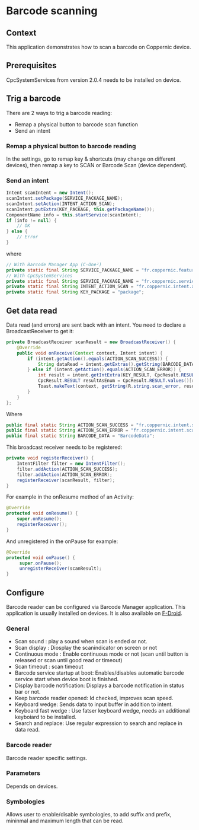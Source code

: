 Barcode scanning
================

Context 
-----------

This application demonstrates how to scan a barcode on Coppernic device.

Prerequisites
-------------

CpcSystemServices from version 2.0.4 needs to be installed on device.

Trig a barcode
--------------

There are 2 ways to trig a barcode reading:
- Remap a physical button to barcode scan function
- Send an intent

### Remap a physical button to barcode reading

In the settings, go to remap key & shortcuts (may change on different devices), then remap a key to SCAN or Barcode Scan (device dependent).

### Send an intent

```java
Intent scanIntent = new Intent();
scanIntent.setPackage(SERVICE_PACKAGE_NAME);
scanIntent.setAction(INTENT_ACTION_SCAN);
scanIntent.putExtra(KEY_PACKAGE, this.getPackageName());
ComponentName info = this.startService(scanIntent);
if (info != null) {
    // OK
} else {
    // Error
}
```

where

```java
// With Barcode Manager App (C-One²)
private static final String SERVICE_PACKAGE_NAME = "fr.coppernic.features.barcode.conen"; //conen for C-One², idplatform for ID Platform, ...
// With CpcSystemServices
private static final String SERVICE_PACKAGE_NAME = "fr.coppernic.service.cfive"; //cfive for C-five, ceight for C-eight, cone for C-One
private static final String INTENT_ACTION_SCAN = "fr.coppernic.intent.action.SCAN";
private static final String KEY_PACKAGE = "package";
```

Get data read
-------------
Data read (and errors) are sent back with an intent. You need to declare a BroadcastReceiver to get it:

```java
private BroadcastReceiver scanResult = new BroadcastReceiver() {
    @Override
    public void onReceive(Context context, Intent intent) {
        if (intent.getAction().equals(ACTION_SCAN_SUCCESS)) {
            String dataRead = intent.getExtras().getString(BARCODE_DATA);
        } else if (intent.getAction().equals(ACTION_SCAN_ERROR)) {
            int result = intent.getIntExtra(KEY_RESULT, CpcResult.RESULT.ERROR.ordinal());
            CpcResult.RESULT resultAsEnum = CpcResult.RESULT.values()[result];
            Toast.makeText(context, getString(R.string.scan_error, resultAsEnum.toString()), Toast.LENGTH_SHORT).show();
        }
    }
};
```

Where

```java
public final static String ACTION_SCAN_SUCCESS = "fr.coppernic.intent.scansuccess";
public final static String ACTION_SCAN_ERROR = "fr.coppernic.intent.scanfailed";
public final static String BARCODE_DATA = "BarcodeData";
```

This broadcast receiver needs to be registered:

```java
private void registerReceiver() {
    IntentFilter filter = new IntentFilter();
    filter.addAction(ACTION_SCAN_SUCCESS);
    filter.addAction(ACTION_SCAN_ERROR);
    registerReceiver(scanResult, filter);
}
```
For example in the onResume method of an Activity:

```java
@Override
protected void onResume() {
    super.onResume();
    registerReceiver();
}
```

And unregistered in the onPause for example:

```java
@Override
protected void onPause() {
     super.onPause();
     unregisterReceiver(scanResult);
}
```

Configure
---------

Barcode reader can be configured via Barcode Manager application. This application
is usually installed on devices. It is also available on [F-Droid](https://coppernic.github.io/coppernic/2018/02/13/F-Droid.html).

### General

* Scan sound : play a sound when scan is ended or not.
* Scan display : Diosplay the scanindicator on screen or not
* Continuous mode : Enable continuous mode or not (scan until button is released or scan until good read or timeout)
* Scan timeout : scan timeout
* Barcode service startup at boot: Enables/disables automatic barcode service start when device boot is finished.
* Display barcode notification: Displays a barcode notification in status bar or not.
* Keep barcode reader opened: Id checked, improves scan speed.
* Keyboard wedge: Sends data to input buffer in addition to intent.
* Keyboard fast wedge : Use fatser keyboard wedge, needs an additional keyboiard to be installed.
* Search and replace: Use regular expression to search and replace in data read.

### Barcode reader

Barcode reader specific settings.

### Parameters

Depends on devices.

### Symbologies

Allows user to enable/disable symbologies, to add suffix and prefix, mininmal and maximum length that can be read.

